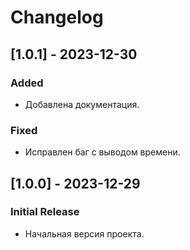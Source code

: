 # Changelog

## [1.0.1] - 2023-12-30
### Added
- Добавлена документация.

### Fixed
- Исправлен баг с выводом времени.

## [1.0.0] - 2023-12-29
### Initial Release
- Начальная версия проекта.